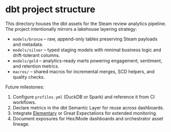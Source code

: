# dbt project structure

This directory houses the dbt assets for the Steam review analytics pipeline.
The project intentionally mirrors a lakehouse layering strategy:

* `models/bronze` – raw, append-only tables preserving Steam payloads and metadata.
* `models/silver` – typed staging models with minimal business logic and
  drift-tolerant columns.
* `models/gold` – analytics-ready marts powering engagement, sentiment, and
  retention metrics.
* `macros/` – shared macros for incremental merges, SCD helpers, and quality
  checks.

Future milestones:

1. Configure `profiles.yml` (DuckDB or Spark) and reference it from CI workflows.
2. Declare metrics in the dbt Semantic Layer for reuse across dashboards.
3. Integrate [Elementary](https://www.elementary-data.com/) or Great Expectations
   for extended monitoring.
4. Document exposures for Hex/Mode dashboards and orchestrator asset lineage.

